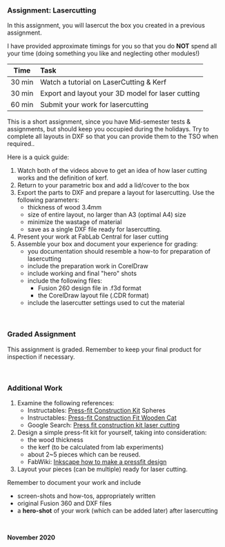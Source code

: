 ### Assignment: Lasercutting

In this assignment, you will lasercut the box you created in a previous assignment.

I have provided approximate timings for you so that you do **NOT** spend all your time (doing something you like and neglecting other modules!)

| Time   | Task |
|--------|:------------------------------------------------|
|30 min  | Watch a tutorial on LaserCutting & Kerf |
|30 min  | Export and layout your 3D model for laser cutting  |
|60 min  | Submit your work for lasercutting |

This is a short assignment, since you have Mid-semester tests & assignments, but should keep you occupied during the holidays.  Try to complete all layouts in DXF so that you can provide them to the TSO when required..

Here is a quick guide:

1.  Watch both of the videos above to get an idea of how laser cutting works and the definition of kerf.
2.  Return to your parametric box and add a lid/cover to the box
3.  Export the parts to DXF and prepare a layout for lasercutting.  Use the following parameters:
    * thickness of wood 3.4mm
    * size of entire layout, no larger than A3 (optimal A4) size
    * minimize the wastage of material
    * save as a single DXF file ready for lasercutting.
4.  Present your work at FabLab Central for laser cutting
5.  Assemble your box and document your experience for grading:
    - you documentation should resemble a how-to for preparation of lasercutting
    - include the preparation work in CorelDraw
    - include working and final "hero" shots
    - include the following files:
        - Fusion 260 design file in .f3d format
        - the CorelDraw layout file (.CDR format)
    - include the lasercutter settings used to cut the material

&nbsp;

### Graded Assignment

This assignment is graded.  Remember to keep your final product for inspection if necessary.


&nbsp;

### Additional Work


1.  Examine the following references:
    * Instructables: [Press-fit Construction Kit](https://www.instructables.com/id/Press-fit-Construction-Kit/) Spheres
    * Instructables: [Press-fit Construction Fit Wooden Cat](https://www.instructables.com/id/PRESS-FIT-CONSTRUCTION-FIT-WOODEN-CAT/)
    * Google Search: [Press fit construction kit laser cutting](https://duckduckgo.com/?q=Press-fit+construction+kit+laser+cutting&t=canonical&ia=web)
2.  Design a simple press-fit kit for yourself, taking into consideration:
    * the wood thickness
    * the kerf (to be calculated from lab experiments)
    * about 2~5 pieces which can be reused.
    * FabWiki: [Inkscape how to make a pressfit design](http://wiki.fablab.is/wiki/Inkscape_how_to_make_a_pressfit_design)
3.  Layout your pieces (can be multiple) ready for laser cutting.

Remember to document your work and include 
*  screen-shots and how-tos, appropriately written
*  original Fusion 360 and DXF files
*  a **hero-shot** of your work (which can be added later) after lasercutting

&nbsp;

**November 2020**
